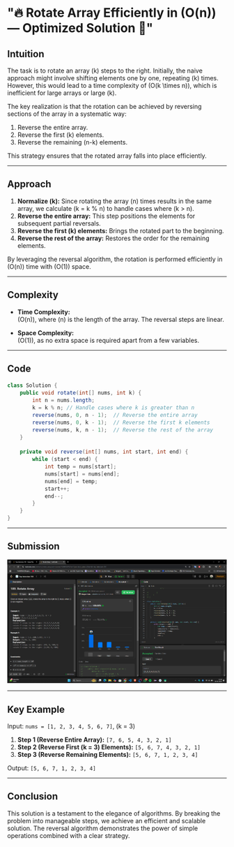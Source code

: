 # **"🔥 Rotate Array Efficiently in \(O(n)\) — Optimized Solution 🚀"**

## **Intuition**
The task is to rotate an array \(k\) steps to the right. Initially, the naive approach might involve shifting elements one by one, repeating \(k\) times. However, this would lead to a time complexity of \(O(k \times n)\), which is inefficient for large arrays or large \(k\).

The key realization is that the rotation can be achieved by reversing sections of the array in a systematic way:
1. Reverse the entire array.
2. Reverse the first \(k\) elements.
3. Reverse the remaining \(n-k\) elements.

This strategy ensures that the rotated array falls into place efficiently.

---

## **Approach**
1. **Normalize \(k\):** Since rotating the array \(n\) times results in the same array, we calculate \(k = k \% n\) to handle cases where \(k > n\).
2. **Reverse the entire array:** This step positions the elements for subsequent partial reversals.
3. **Reverse the first \(k\) elements:** Brings the rotated part to the beginning.
4. **Reverse the rest of the array:** Restores the order for the remaining elements.

By leveraging the reversal algorithm, the rotation is performed efficiently in \(O(n)\) time with \(O(1)\) space.

---

## **Complexity**
- **Time Complexity:**  
  \(O(n)\), where \(n\) is the length of the array. The reversal steps are linear.

- **Space Complexity:**  
  \(O(1)\), as no extra space is required apart from a few variables.

---

## **Code**
```java
class Solution {
    public void rotate(int[] nums, int k) {
        int n = nums.length;
        k = k % n; // Handle cases where k is greater than n
        reverse(nums, 0, n - 1);  // Reverse the entire array
        reverse(nums, 0, k - 1);  // Reverse the first k elements
        reverse(nums, k, n - 1);  // Reverse the rest of the array
    }

    private void reverse(int[] nums, int start, int end) {
        while (start < end) {
            int temp = nums[start];
            nums[start] = nums[end];
            nums[end] = temp;
            start++;
            end--;
        }
    }
}
```
---
## **Submission**
![Screenshot of the Submission](rotatearray.png)

---


## **Key Example**
Input: `nums = [1, 2, 3, 4, 5, 6, 7]`, \(k = 3\)
1. **Step 1 (Reverse Entire Array):** `[7, 6, 5, 4, 3, 2, 1]`
2. **Step 2 (Reverse First \(k = 3\) Elements):** `[5, 6, 7, 4, 3, 2, 1]`
3. **Step 3 (Reverse Remaining Elements):** `[5, 6, 7, 1, 2, 3, 4]`

Output: `[5, 6, 7, 1, 2, 3, 4]`

---

## **Conclusion**
This solution is a testament to the elegance of algorithms. By breaking the problem into manageable steps, we achieve an efficient and scalable solution. The reversal algorithm demonstrates the power of simple operations combined with a clear strategy.

